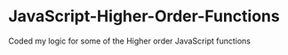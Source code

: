 # JavaScript-Higher-Order-Functions
Coded my logic for some of the Higher order JavaScript functions
